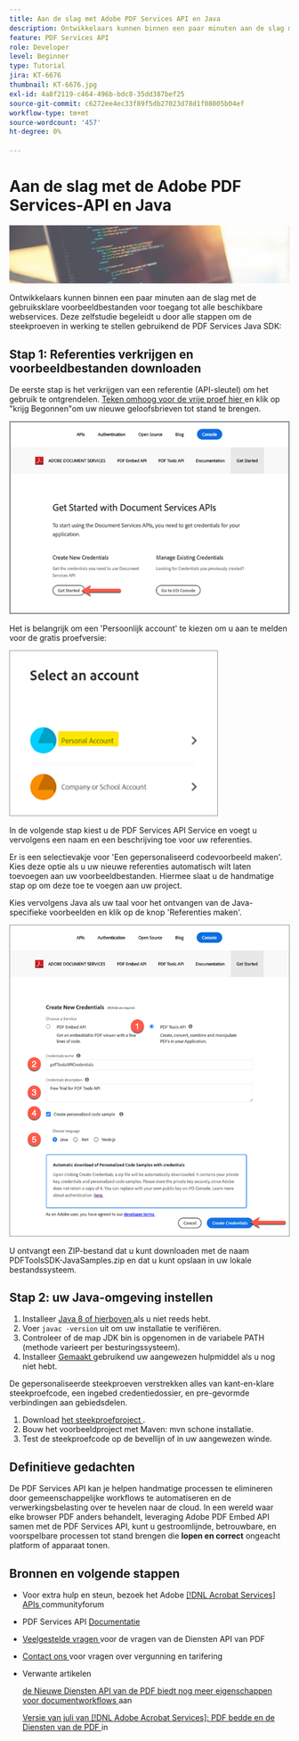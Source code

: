 ```yaml
---
title: Aan de slag met Adobe PDF Services API en Java
description: Ontwikkelaars kunnen binnen een paar minuten aan de slag met de gebruiksklare voorbeeldbestanden voor toegang tot alle beschikbare webservices
feature: PDF Services API
role: Developer
level: Beginner
type: Tutorial
jira: KT-6676
thumbnail: KT-6676.jpg
exl-id: 4a8f2119-c464-496b-bdc8-35dd387bef25
source-git-commit: c6272ee4ec33f89f5db27023d78d1f08005b04ef
workflow-type: tm+mt
source-wordcount: '457'
ht-degree: 0%

---
```


# Aan de slag met de Adobe PDF Services-API en Java

![ creeer PDF hoofdbeeld ](assets/GettingStartedJava_hero.jpg)

Ontwikkelaars kunnen binnen een paar minuten aan de slag met de gebruiksklare voorbeeldbestanden voor toegang tot alle beschikbare webservices. Deze zelfstudie begeleidt u door alle stappen om de steekproeven in werking te stellen gebruikend de PDF Services Java SDK:

## Stap 1: Referenties verkrijgen en voorbeeldbestanden downloaden

De eerste stap is het verkrijgen van een referentie (API-sleutel) om het gebruik te ontgrendelen. [ Teken omhoog voor de vrije proef hier ](https://www.adobe.io/apis/documentcloud/dcsdk/gettingstarted.html) en klik op &quot;krijg Begonnen&quot;om uw nieuwe geloofsbrieven tot stand te brengen.

![Stap 1](assets/GettingStartedJava_step1.png)

Het is belangrijk om een &#39;Persoonlijk account&#39; te kiezen om u aan te melden voor de gratis proefversie:

![ Persoonlijk ](assets/GettingStartedJava_personal.png)

In de volgende stap kiest u de PDF Services API Service en voegt u vervolgens een naam en een beschrijving toe voor uw referenties.

Er is een selectievakje voor &#39;Een gepersonaliseerd codevoorbeeld maken&#39;. Kies deze optie als u uw nieuwe referenties automatisch wilt laten toevoegen aan uw voorbeeldbestanden. Hiermee slaat u de handmatige stap op om deze toe te voegen aan uw project.

Kies vervolgens Java als uw taal voor het ontvangen van de Java-specifieke voorbeelden en klik op de knop &#39;Referenties maken&#39;.

![ Referenties ](assets/GettingStartedJava_credentials.png)

U ontvangt een ZIP-bestand dat u kunt downloaden met de naam PDFToolsSDK-JavaSamples.zip en dat u kunt opslaan in uw lokale bestandssysteem.

## Stap 2: uw Java-omgeving instellen

1. Installeer [ Java 8 of hierboven ](https://www.oracle.com/java/technologies/javase-downloads.html) als u niet reeds hebt.
1. Voer `javac -version` uit om uw installatie te verifiëren.
1. Controleer of de map JDK bin is opgenomen in de variabele PATH (methode varieert per besturingssysteem).
1. Installeer [ Gemaakt ](https://maven.apache.org/install.html) gebruikend uw aangewezen hulpmiddel als u nog niet hebt.

De gepersonaliseerde steekproeven verstrekken alles van kant-en-klare steekproefcode, een ingebed credentiedossier, en pre-gevormde verbindingen aan gebiedsdelen.

1. Download [ het steekproefproject ](https://github.com/adobe/pdftools-java-sdk-samples).
1. Bouw het voorbeeldproject met Maven: mvn schone installatie.
1. Test de steekproefcode op de bevellijn of in uw aangewezen winde.

## Definitieve gedachten

De PDF Services API kan je helpen handmatige processen te elimineren door gemeenschappelijke workflows te automatiseren en de verwerkingsbelasting over te hevelen naar de cloud. In een wereld waar elke browser PDF anders behandelt, leveraging Adobe PDF Embed API samen met de PDF Services API, kunt u gestroomlijnde, betrouwbare, en voorspelbare processen tot stand brengen die **lopen en correct** ongeacht platform of apparaat tonen.

## Bronnen en volgende stappen

* Voor extra hulp en steun, bezoek het Adobe [[!DNL Acrobat Services]  APIs ](https://community.adobe.com/t5/document-cloud-sdk/bd-p/Document-Cloud-SDK?page=1&amp;sort=latest_replies&amp;filter=all) communityforum

* PDF Services API [ Documentatie ](https://www.adobe.com/go/pdftoolsapi_doc)

* [ Veelgestelde vragen ](https://community.adobe.com/t5/contentarchivals/contentarchivedpage/message-uid/10726197) voor de vragen van de Diensten API van PDF

* [ Contact ons ](https://www.adobe.com/go/pdftoolsapi_requestform) voor vragen over vergunning en tarifering

* Verwante artikelen

  [ de Nieuwe Diensten API van de PDF biedt nog meer eigenschappen voor documentworkflows ](https://community.adobe.com/t5/acrobat-services-api-discussions/new-pdf-tools-api-brings-more-capabilities-for-document-services/m-p/11294170) aan

  [ Versie van juli van  [!DNL Adobe Acrobat Services]: PDF bedde en de Diensten van de PDF ](https://medium.com/adobetech/july-release-of-adobe-document-services-pdf-embed-and-pdf-tools-17211bf7776d) in
